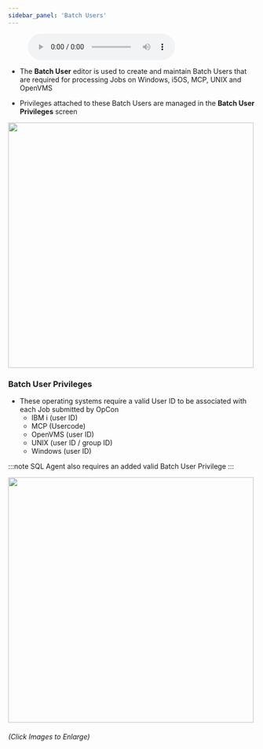 ```yaml
---
sidebar_panel: 'Batch Users'
---
```


<figure>
    <audio
        controls
        src="audiobasic/BatchUsersAndPrivileges.mp3">
            Your browser does not support the
            <code>audio</code> element.
    </audio>
</figure>

* The **Batch User** editor is used to create and maintain Batch Users that are required for processing Jobs on Windows, i5OS, MCP, UNIX and OpenVMS

* Privileges attached to these Batch Users are managed in the **Batch User Privileges** screen

<a href="imgbasic/3305.png" target="_blank"><img src="imgbasic/3305.png" width="500"></img></a>


### Batch User Privileges

* These operating systems require a valid User ID to be associated with each Job submitted by OpCon
    * IBM i (user ID)
    * MCP (Usercode)
    * OpenVMS (user ID)
    * UNIX (user ID / group ID)
    * Windows (user ID)

:::note
SQL Agent also requires an added valid Batch User Privilege
:::

<a href="imgbasic/3306.png" target="_blank"><img src="imgbasic/3306.png" width="500"></img></a>  

###### (Click Images to Enlarge)